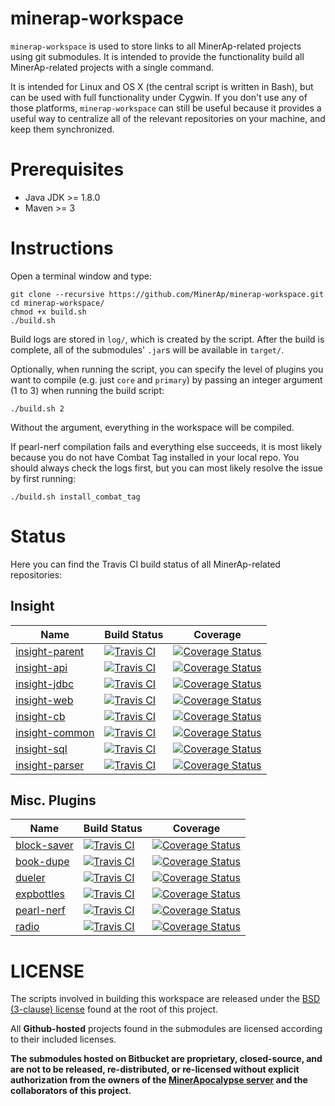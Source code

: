 # minerap-workspace

`minerap-workspace` is used to store links to all MinerAp-related projects using git submodules.
It is intended to provide the functionality build all MinerAp-related projects with a single command.

It is intended for Linux and OS X (the central script is written in Bash), but can be used with full functionality under Cygwin. If you don't use any of those platforms, `minerap-workspace` can still be useful because it provides a useful way to centralize all of the relevant repositories on your machine, and keep them synchronized.

# Prerequisites

* Java JDK >= 1.8.0
* Maven >= 3

# Instructions

Open a terminal window and type:
    
    git clone --recursive https://github.com/MinerAp/minerap-workspace.git
    cd minerap-workspace/
    chmod +x build.sh
    ./build.sh

Build logs are stored in `log/`, which is created by the script.
After the build is complete, all of the submodules' `.jar`s will be available in `target/`.

Optionally, when running the script, you can specify the level of plugins you want to compile (e.g. just `core` and `primary`) by passing an integer argument (1 to 3) when running the build script:

    ./build.sh 2

Without the argument, everything in the workspace will be compiled.

If pearl-nerf compilation fails and everything else succeeds, it is most likely because you do not have Combat Tag installed in your local repo.
You should always check the logs first, but you can most likely resolve the issue by first running:

    ./build.sh install_combat_tag

# Status

Here you can find the Travis CI build status of all MinerAp-related repositories:

## Insight

Name|Build Status|Coverage
----|------------|--------
[insight-parent][insight-parent_repo]|[![Travis CI][insight-parent_status]][insight-parent_build]|[![Coverage Status][insight-parent_coverage]][insight-parent_coveralls]
[insight-api][insight-api_repo]|[![Travis CI][insight-api_status]][insight-api_build]|[![Coverage Status][insight-api_coverage]][insight-api_coveralls]
[insight-jdbc][insight-jdbc_repo]|[![Travis CI][insight-jdbc_status]][insight-jdbc_build]|[![Coverage Status][insight-jdbc_coverage]][insight-jdbc_coveralls]
[insight-web][insight-web_repo]|[![Travis CI][insight-web_status]][insight-web_build]|[![Coverage Status][insight-web_coverage]][insight-web_coveralls]
[insight-cb][insight-cb_repo]|[![Travis CI][insight-cb_status]][insight-cb_build]|[![Coverage Status][insight-cb_coverage]][insight-cb_coveralls]
[insight-common][insight-common_repo]|[![Travis CI][insight-common_status]][insight-common_build]|[![Coverage Status][insight-common_coverage]][insight-common_coveralls]
[insight-sql][insight-sql_repo]|[![Travis CI][insight-sql_status]][insight-sql_build]|[![Coverage Status][insight-sql_coverage]][insight-sql_coveralls]
[insight-parser][insight-parser_repo]|[![Travis CI][insight-parser_status]][insight-parser_build]|[![Coverage Status][insight-parser_coverage]][insight-parser_coveralls]

## Misc. Plugins
Name|Build Status|Coverage
----|------------|--------
[block-saver][block-saver_repo]|[![Travis CI][block-saver_status]][block-saver_build]|[![Coverage Status][block-saver_coverage]][block-saver_coveralls]
[book-dupe][book-dupe_repo]|[![Travis CI][book-dupe_status]][book-dupe_build]|[![Coverage Status][book-dupe_coverage]][book-dupe_coveralls]
[dueler][dueler_repo]|[![Travis CI][dueler_status]][dueler_build]|[![Coverage Status][dueler_coverage]][dueler_coveralls]
[expbottles][expbottles_repo]|[![Travis CI][expbottles_status]][expbottles_build]|[![Coverage Status][expbottles_coverage]][expbottles_coveralls]
[pearl-nerf][pearl-nerf_repo]|[![Travis CI][pearl-nerf_status]][pearl-nerf_build]|[![Coverage Status][pearl-nerf_coverage]][pearl-nerf_coveralls]
[radio][radio_repo]|[![Travis CI][radio_status]][radio_build]|[![Coverage Status][radio_coverage]][radio_coveralls]

# LICENSE

The scripts involved in building this workspace are released under the [BSD (3-clause) license](https://github.com/MinerAp/minerap-workspace/blob/master/LICENSE) found at the root of this project.

All **Github-hosted** projects found in the submodules are licensed according to their included licenses.

**The submodules hosted on Bitbucket are proprietary, closed-source, and are not to be released, re-distributed, or re-licensed without explicit authorization from the owners of the [MinerApocalypse server](https://minerap.com) and the collaborators of this project.**

[insight-parent_repo]: https://github.com/MinerAp/insight-parent "insight-parent repository"
[insight-api_repo]:    https://github.com/MinerAp/insight-api    "insight-api repository"
[insight-jdbc_repo]:   https://github.com/MinerAp/insight-jdbc   "insight-jdbc repository"
[insight-web_repo]:    https://github.com/MinerAp/insight-web    "insight-web repository"
[insight-cb_repo]:     https://github.com/MinerAp/insight-cb     "insight-cb repository"
[insight-common_repo]: https://github.com/MinerAp/insight-common "insight-common repository"
[insight-sql_repo]:    https://github.com/MinerAp/insight-sql    "insight-sql repository"
[insight-parser_repo]: https://github.com/MinerAp/insight-parser "insight-parser repository"
[block-saver_repo]:    https://github.com/MinerAp/block-saver    "block-saver repository"
[book-dupe_repo]:      https://github.com/MinerAp/book-dupe      "book-dupe repository"
[dueler_repo]:         https://github.com/MinerAp/dueler         "dueler repository"
[expbottles_repo]:     https://github.com/MinerAp/expbottles     "expbottles repository"
[pearl-nerf_repo]:     https://github.com/MinerAp/pearl-nerf     "pearl-nerf repository"
[radio_repo]:          https://github.com/MinerAp/radio          "radio repository"

[insight-parent_status]: https://secure.travis-ci.org/MinerAp/insight-parent.png "insight-parent status"
[insight-api_status]:    https://secure.travis-ci.org/MinerAp/insight-api.png    "insight-api status"
[insight-jdbc_status]:   https://secure.travis-ci.org/MinerAp/insight-jdbc.png   "insight-jdbc status"
[insight-web_status]:    https://secure.travis-ci.org/MinerAp/insight-web.png    "insight-web status"
[insight-cb_status]:     https://secure.travis-ci.org/MinerAp/insight-cb.png     "insight-cb status"
[insight-common_status]: https://secure.travis-ci.org/MinerAp/insight-common.png "insight-common status"
[insight-sql_status]:    https://secure.travis-ci.org/MinerAp/insight-sql.png    "insight-sql status"
[insight-parser_status]: https://secure.travis-ci.org/MinerAp/insight-parser.png "insight-parser status"
[block-saver_status]:    https://secure.travis-ci.org/MinerAp/block-saver.png    "block-saver status"
[book-dupe_status]:      https://secure.travis-ci.org/MinerAp/book-dupe.png      "book-dupe status"
[dueler_status]:         https://secure.travis-ci.org/MinerAp/dueler.png         "dueler status"
[expbottles_status]:     https://secure.travis-ci.org/MinerAp/expbottles.png     "expbottles status"
[pearl-nerf_status]:     https://secure.travis-ci.org/MinerAp/pearl-nerf.png     "pearl-nerf status"
[radio_status]:          https://secure.travis-ci.org/MinerAp/radio.png          "radio status"

[insight-parent_build]: http://travis-ci.org/#!/MinerAp/insight-parent "insight-parent build"
[insight-api_build]:    http://travis-ci.org/#!/MinerAp/insight-api    "insight-api build"
[insight-jdbc_build]:   http://travis-ci.org/#!/MinerAp/insight-jdbc   "insight-jdbc build"
[insight-web_build]:    http://travis-ci.org/#!/MinerAp/insight-web    "insight-web build"
[insight-cb_build]:     http://travis-ci.org/#!/MinerAp/insight-cb     "insight-cb build"
[insight-common_build]: http://travis-ci.org/#!/MinerAp/insight-common "insight-common build"
[insight-sql_build]:    http://travis-ci.org/#!/MinerAp/insight-sql    "insight-sql build"
[insight-parser_build]: http://travis-ci.org/#!/MinerAp/insight-parser "insight-parser build"
[block-saver_build]:    http://travis-ci.org/#!/MinerAp/block-saver    "block-saver build"
[book-dupe_build]:      http://travis-ci.org/#!/MinerAp/book-dupe      "book-dupe build"
[dueler_build]:         http://travis-ci.org/#!/MinerAp/dueler         "dueler build"
[expbottles_build]:     http://travis-ci.org/#!/MinerAp/expbottles     "expbottles build"
[pearl-nerf_build]:     http://travis-ci.org/#!/MinerAp/pearl-nerf     "pearl-nerf build"
[radio_build]:          http://travis-ci.org/#!/MinerAp/radio          "radio build"

[insight-parent_coverage]: https://img.shields.io/coveralls/MinerAp/nsight-parent.svg  "insight-parent coverage"
[insight-api_coverage]:    https://img.shields.io/coveralls/MinerAp/insight-api.svg    "insight-api coverage"
[insight-jdbc_coverage]:   https://img.shields.io/coveralls/MinerAp/insight-jdbc.svg   "insight-jdbc coverage"
[insight-web_coverage]:    https://img.shields.io/coveralls/MinerAp/insight-web.svg    "insight-web coverage"
[insight-cb_coverage]:     https://img.shields.io/coveralls/MinerAp/insight-cb.svg     "insight-cb coverage"
[insight-common_coverage]: https://img.shields.io/coveralls/MinerAp/insight-common.svg "insight-common coverage"
[insight-sql_coverage]:    https://img.shields.io/coveralls/MinerAp/insight-sql.svg    "insight-sql coverage"
[insight-parser_coverage]: https://img.shields.io/coveralls/MinerAp/insight-parser.svg "insight-parser coverage"
[block-saver_coverage]:    https://img.shields.io/coveralls/MinerAp/block-saver.svg    "block-saver coverage"
[book-dupe_coverage]:      https://img.shields.io/coveralls/MinerAp/book-dupe.svg      "book-dupe coverage"
[dueler_coverage]:         https://img.shields.io/coveralls/MinerAp/dueler.svg         "dueler coverage"
[expbottles_coverage]:     https://img.shields.io/coveralls/MinerAp/expbottles.svg     "expbottles coverage"
[pearl-nerf_coverage]:     https://img.shields.io/coveralls/MinerAp/pearl-nerf.svg     "pearl-nerf coverage"
[radio_coverage]:          https://img.shields.io/coveralls/MinerAp/radio.svg          "radio coverage"

[insight-parent_coveralls]: https://coveralls.io/r/MinerAp/insight-parent?branch=master "insight-parent coveralls"
[insight-api_coveralls]:    https://coveralls.io/r/MinerAp/insight-api?branch=master    "insight-api coveralls"
[insight-jdbc_coveralls]:   https://coveralls.io/r/MinerAp/insight-jdbc?branch=master   "insight-jdbc coveralls"
[insight-web_coveralls]:    https://coveralls.io/r/MinerAp/insight-web?branch=master    "insight-web coveralls"
[insight-cb_coveralls]:     https://coveralls.io/r/MinerAp/insight-cb?branch=master     "insight-cb coveralls"
[insight-common_coveralls]: https://coveralls.io/r/MinerAp/insight-common?branch=master "insight-common coveralls"
[insight-sql_coveralls]:    https://coveralls.io/r/MinerAp/insight-sql?branch=master    "insight-sql coveralls"
[insight-parser_coveralls]: https://coveralls.io/r/MinerAp/insight-parser?branch=master "insight-parser coveralls"
[block-saver_coveralls]:    https://coveralls.io/r/MinerAp/block-saver?branch=master    "block-saver coveralls"
[book-dupe_coveralls]:      https://coveralls.io/r/MinerAp/book-dupe?branch=master      "book-dupe coveralls"
[dueler_coveralls]:         https://coveralls.io/r/MinerAp/dueler?branch=master         "dueler coveralls"
[expbottles_coveralls]:     https://coveralls.io/r/MinerAp/expbottles?branch=master     "expbottles coveralls"
[pearl-nerf_coveralls]:     https://coveralls.io/r/MinerAp/pearl-nerf?branch=master     "pearl-nerf coveralls"
[radio_coveralls]:          https://coveralls.io/r/MinerAp/radio?branch=master          "radio coveralls"

